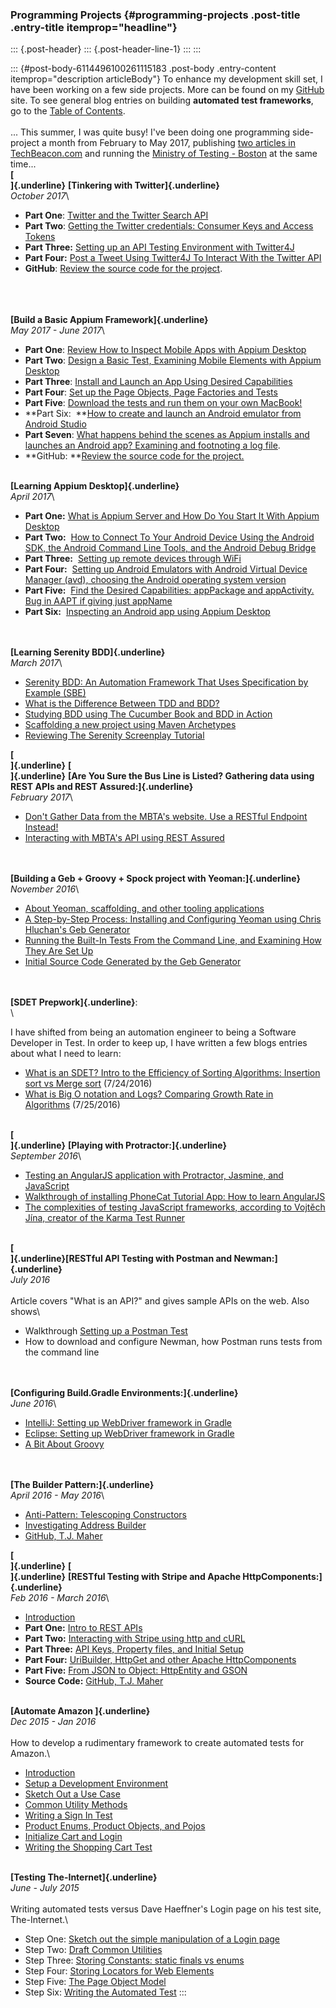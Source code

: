 ### Programming Projects {#programming-projects .post-title .entry-title itemprop="headline"}

::: {.post-header}
::: {.post-header-line-1}
:::
:::

::: {#post-body-6114496100261115183 .post-body .entry-content itemprop="description articleBody"}
To enhance my development skill set, I have been working on a few side
projects. More can be found on
my [GitHub](http://www.github.com/tjmaher) site. To see general blog
entries on building **automated test frameworks**, go to the [Table of
Contents](http://www.tjmaher.com/p/table-of-contents.html).\
\
\... This summer, I was quite busy! I\'ve been doing one programming
side-project a month from February to May 2017, publishing [two articles
in TechBeacon.com](https://techbeacon.com/contributors/thomas-maher) and
running the [Ministry of Testing -
Boston](https://www.meetup.com/ministry-of-testing-boston) at the same
time\...\
**[\
]{.underline}** **[Tinkering with Twitter]{.underline}**\
*October 2017*\

-   **Part One**: [Twitter and the Twitter Search
    API](http://www.tjmaher.com/2017/10/tinkering-with-twitter-1.html)
-   **Part Two**: [Getting the Twitter credentials: Consumer Keys and
    Access
    Tokens](http://www.tjmaher.com/2017/10/tinkering-with-twitter-2_29.html)
-   **Part Three:** [Setting up an API Testing Environment with
    Twitter4J](http://www.tjmaher.com/2017/11/tinkering-with-twitter-3.html)
-   **Part Four:** [Post a Tweet Using Twitter4J To Interact With the
    Twitter
    API](http://www.tjmaher.com/2017/11/tinkering-with-twitter-4.html)
-   **GitHub**: [Review the source code for the
    project](https://github.com/tjmaher/tinkeringWithTwitter/).

\
\
\
**[Build a Basic Appium Framework]{.underline}**\
*May 2017 - June 2017*\

-   **Part One**: [Review How to Inspect Mobile Apps with Appium
    Desktop](http://www.tjmaher.com/2017/05/basic-appium-framework-part-one.html)
-   **Part Two**: [Design a Basic Test, Examining Mobile Elements with
    Appium
    Desktop](http://www.tjmaher.com/2017/05/basic-appium-framework-part-two.html)
-   **Part Three**: [Install and Launch an App Using Desired
    Capabilities](http://www.tjmaher.com/2017/05/build-basic-appium-framework-install.html)
-   **Part Four**: [Set up the Page Objects, Page Factories and
    Tests](http://www.tjmaher.com/2017/05/basic-appium-framework-part-four.html)
-   **Part Five**: [Download the tests and run them on your own
    MacBook!](http://www.tjmaher.com/2017/05/basic-appium-framework-part-five.html)
-   **Part Six:  **[How to create and launch an Android emulator from
    Android
    Studio](http://www.tjmaher.com/2017/05/launch-android-emulator.html)
-   **Part Seven**: [What happens behind the scenes as Appium installs
    and launches an Android app? Examining and footnoting a log
    file](http://www.tjmaher.com/2017/06/behind-the-scenes-install-launch-appium.html).
-   **GitHub: **[Review the source code for the
    project.](https://github.com/tjmaher/basic_appium_framework) 

\
**[Learning Appium Desktop]{.underline}**\
*April 2017*\

-   **Part One:** [What is Appium Server and How Do You Start It With
    Appium
    Desktop](http://www.tjmaher.com/2017/04/learning-appium-what-is-appium-server.html)
-   **Part Two:**  [How to Connect To Your Android Device Using the
    Android SDK, the Android Command Line Tools, and the Android Debug
    Bridge](http://www.tjmaher.com/2017/04/learning-appium-desktop-how-to-connect.html)
-   **Part Three:**  [Setting up remote devices through
    WiFi](http://www.tjmaher.com/2017/04/learning-appium-desktop-setting-up_18.html)
-   **Part Four:**  [Setting up Android Emulators with Android Virtual
    Device Manager (avd), choosing the Android operating system
    version](http://www.tjmaher.com/2017/04/learning-appium-desktop-setting-up.html)
-   **Part Five:**  [Find the Desired Capabilities: appPackage and
    appActivity. Bug in AAPT if giving just
    appName](http://www.tjmaher.com/2017/04/learning-appium-desktop-find-desired.html)
-   **Part Six:**  [Inspecting an Android app using Appium
    Desktop](http://www.tjmaher.com/2017/04/learning-appium-inspecting-app-with.html)

\
\
**[Learning Serenity BDD]{.underline}**\
*March 2017*\

-   [Serenity BDD: An Automation Framework That Uses Specification by
    Example
    (SBE)](http://www.tjmaher.com/2017/03/serenity-bdd-automation-framework-that.html)
-   [What is the Difference Between TDD and
    BDD?](http://www.tjmaher.com/2017/03/the-differences-between-bdd-and-tdd-is.html)
-   [Studying BDD using The Cucumber Book and BDD in
    Action](http://www.tjmaher.com/2017/03/learning-serenity-studying-bdd-using.html)
-   [Scaffolding a new project using Maven
    Archetypes](http://www.tjmaher.com/2017/03/learning-serenity-scaffolding-new.html)
-   [Reviewing The Serenity Screenplay
    Tutorial](http://www.tjmaher.com/2017/04/learning-serenity-screenplay-tutorial.html)

**[\
]{.underline}** **[\
]{.underline}** **[Are You Sure the Bus Line is Listed? Gathering data
using REST APIs and REST Assured:]{.underline}**\
*February 2017*\

-   [Don\'t Gather Data from the MBTA\'s website. Use a RESTful Endpoint
    Instead!](http://www.tjmaher.com/2017/02/are-you-sure-bus-line-still-listed.html)
-   [Interacting with MBTA\'s API using REST
    Assured](http://www.tjmaher.com/2017/03/are-you-sure-bus-line-is-still-listed.html)

\
\
**[Building a Geb + Groovy + Spock project with Yeoman:]{.underline}**\
*November 2016*\

-   [About Yeoman, scaffolding, and other tooling
    applications](http://www.tjmaher.com/2016/10/testing-internet-with-geb-groovy-spock.html)
-   [A Step-by-Step Process: Installing and Configuring Yeoman using
    Chris Hluchan\'s Geb
    Generator](http://www.tjmaher.com/2016/10/testing-internet-with-geb-groovy-spock_19.html)
-   [Running the Built-In Tests From the Command Line, and Examining How
    They Are Set
    Up](http://www.tjmaher.com/2016/11/testing-internet-with-geb-groovy-spock.html)
-   [Initial Source Code Generated by the Geb
    Generator](https://github.com/tjmaher/geb_project_generated_by_yo)

\
\
**[SDET Prepwork]{.underline}**:\
\

<div>

I have shifted from being an automation engineer to being a Software
Developer in Test. In order to keep up, I have written a few blogs
entries about what I need to learn:

</div>

<div>

-   [What is an SDET? Intro to the Efficiency of Sorting Algorithms:
    Insertion sort vs Merge
    sort](http://www.tjmaher.com/2016/07/sdet-prepwork-intro-to-efficiency-of.html) (7/24/2016)
-   [What is Big O notation and Logs? Comparing Growth Rate in
    Algorithms](http://www.tjmaher.com/2016/07/sdet-prepwork-what-is-big-o-notation.html) (7/25/2016)

</div>

\
**[\
]{.underline}** **[Playing with Protractor:]{.underline}**\
*September 2016*\

-   [Testing an AngularJS application with Protractor, Jasmine, and
    JavaScript](http://www.tjmaher.com/2016/09/playing-with-protractor-testing.html)
-   [Walkthrough of installing PhoneCat Tutorial App: How to learn
    AngularJS](http://www.tjmaher.com/2016/09/playing-with-protractor-learning.html)
-   [The complexities of testing JavaScript frameworks, according to
    Vojtěch Jína, creator of the Karma Test
    Runner](http://www.tjmaher.com/2016/09/playing-with-protractor-complexities-of.html)

\
**[\
]{.underline}[RESTful API Testing with Postman and
Newman:]{.underline}**\
*July 2016*\
\
Article covers \"What is an API?\" and gives sample APIs on the web.
Also shows\

-   Walkthrough [Setting up a Postman
    Test](http://www.tjmaher.com/2016/07/introduction-to-api-testing-with.html)
-   How to download and configure Newman, how Postman runs tests from
    the command line

\
\
**[Configuring Build.Gradle Environments:]{.underline}**\
*June 2016*\

-   [IntelliJ: Setting up WebDriver framework in
    Gradle](http://www.tjmaher.com/2016_05_01_archive.html)
-   [Eclipse: Setting up WebDriver framework in
    Gradle](http://www.tjmaher.com/2016/06/webdriver-development-environment-setup.html)
-   [A Bit About
    Groovy](http://www.tjmaher.com/2016/06/building-test-framework-with-gradle.html)

\
\
**[The Builder Pattern:]{.underline}**\
*April 2016 - May 2016*\

-   [Anti-Pattern: Telescoping
    Constructors](http://www.tjmaher.com/2016/04/why-use-builder-pattern-examples-of.html)
-   [Investigating Address
    Builder](http://www.tjmaher.com/2016/05/addressbuilder-builder-pattern-example.html)
-   [GitHub, T.J.
    Maher](http://github.com/tjmaher/BuilderPattern_Java/tree/master/BuilderPattern_Java/src/src/test/java/com/tmaher/builderpattern)

**[\
]{.underline}** **[\
]{.underline}** **[RESTful Testing with Stripe and Apache
HttpComponents:]{.underline}**\
*Feb 2016 - March 2016*\

-   [Introduction](http://www.tjmaher.com/2016/02/coming-up-how-to-work-with-rest-apis.html)
-   **Part One:** [Intro to REST
    APIs](http://www.tjmaher.com/2016/02/restful-testing-with-stripe-brief.html)
-   **Part Two:** [Interacting with Stripe using http and
    cURL](http://www.tjmaher.com/2016/02/restful-testing-with-stripe-interacting.html)
-   **Part Three:** [API Keys, Property files, and Initial
    Setup](http://www.tjmaher.com/2016/02/restful-testing-with-stripe-storing-api_23.html)
-   **Part Four:** [UriBuilder, HttpGet and other Apache
    HttpComponents](http://www.tjmaher.com/2016/02/restful-testing-with-stripe-using.html)
-   **Part Five:** [From JSON to Object: HttpEntity and
    GSON](http://www.tjmaher.com/2016/02/restful-testing-with-stripe-from-json.html)
-   **Source Code:** [GitHub, T.J.
    Maher](http://github.com/tjmaher/RESTful_Testing_Using_Stripe)

\
**[Automate Amazon ]{.underline}**\
*Dec 2015 - Jan 2016*\
\
How to develop a rudimentary framework to create automated tests for
Amazon.\

-   [Introduction](http://www.tjmaher.com/2015/12/next-week-automating-amazon-how-i-am.html)
-   [Setup a Development
    Environment](http://www.tjmaher.com/2015/12/automate-amazon-development-environment.html) 
-   [Sketch Out a Use
    Case](http://www.tjmaher.com/2015/12/automate-amazon-sketch-out-use-case.html) 
-   [Common Utility
    Methods](http://www.tjmaher.com/2015/12/automate-amazon-commonutils-methods-and.html)
-   [Writing a Sign In
    Test](http://www.tjmaher.com/2015/12/automate-amazon-writing-sign-in-test.html)
-   [Product Enums, Product Objects, and
    Pojos](http://www.tjmaher.com/2016/01/automate-amazon-productenums-and.html)
-   [Initialize Cart and
    Login](http://www.tjmaher.com/2016/01/automate-amazon-initializing-login-and.html)
-   [Writing the Shopping Cart
    Test](http://www.tjmaher.com/2016/01/automate-amazon-writing-shopping-cart.html)

\
**[Testing The-Internet]{.underline}**\
*June - July 2015*\
\
Writing automated tests versus Dave Haeffner\'s Login page on his test
site, The-Internet.\

-   Step One: [Sketch out the simple manipulation of a Login
    page](http://www.tjmaher.com/2015/06/simple-manipulation-of-login-page.html)
-   Step Two: [Draft Common
    Utilities](http://www.tjmaher.com/2015/06/creating-common-utilities-for-webdriver.html)
-   Step Three: [Storing Constants: static finals vs
    enums](http://www.tjmaher.com/2015/07/how-java-stores-constants-static-final.html)
-   Step Four: [Storing Locators for Web
    Elements](http://www.tjmaher.com/2015/07/storing-locators-for-web-elements.html)
-   Step Five: [The Page Object
    Model](http://www.tjmaher.com/2015/07/the-internet-page-object-model-examples.html)
-   Step Six: [Writing the Automated
    Test](http://www.tjmaher.com/2015/07/the-internet-writing-automated-test.html)
:::
